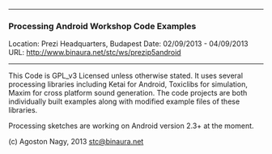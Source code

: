 ***************************************************
### Processing Android Workshop Code Examples
Location: Prezi Headquarters, Budapest
Date: 02/09/2013 - 04/09/2013
URL: http://www.binaura.net/stc/ws/prezip5android

***************************************************

This Code is GPL_v3 Licensed unless otherwise stated. It uses several processing libraries including Ketai for Android, Toxiclibs for simulation, Maxim for cross platform sound generation. The code projects are both individually built examples along with modified
example files of these libraries.

Processing sketches are working on Android version 2.3+ at the moment.  

(c) Agoston Nagy, 2013
stc@binaura.net